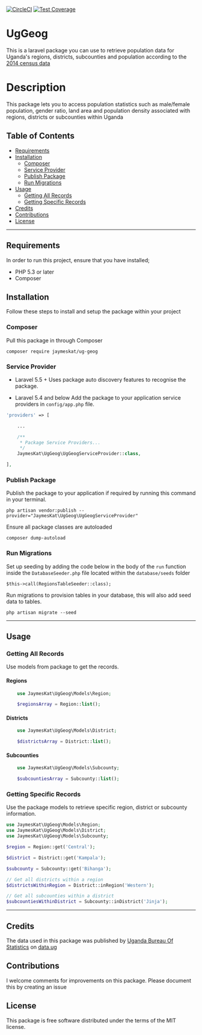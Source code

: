 [![CircleCI](https://circleci.com/gh/JaymesKat/UgGeog.svg?style=svg)](https://circleci.com/gh/JaymesKat/UgGeog)
[![Test Coverage](https://api.codeclimate.com/v1/badges/608ad4e2cb9add240444/test_coverage)](https://codeclimate.com/github/JaymesKat/UgGeog/test_coverage)

# UgGeog
This is a laravel package you can use to retrieve population data for Uganda's regions, districts, subcounties and population according to the [2014 census data](http://catalog.data.ug/dataset/2014-census-data/resource/a7aff54f-a3e1-408c-94b4-cb28dde3c7dd)

# Description

This package lets you to access population statistics such as male/female population, gender ratio, land area and population density associated with regions, districts or subcounties within Uganda

## Table of Contents

- [Requirements](#requirements)
- [Installation](#installation)
    - [Composer](#composer)
    - [Service Provider](#service-provider)
    - [Publish Package](#publish-package)
    - [Run Migrations](#run-migrations)
- [Usage](#usage)
    - [Getting All Records](#getting-records)
    - [Getting Specific Records](#getting-specific-records)
- [Credits](#credits)
- [Contributions](#contributions)
- [License](#license)

---

## Requirements
In order to run this project, ensure that you have installed;
- PHP 5.3 or later
- Composer 

## Installation

Follow these steps to install and setup the package within your project

### Composer

Pull this package in through Composer
```
composer require jaymeskat/ug-geog
```

### Service Provider
* Laravel 5.5 +
Uses package auto discovery features to recognise the package.

* Laravel 5.4 and below
Add the package to your application service providers in `config/app.php` file.

```php
'providers' => [

    ...

    /**
     * Package Service Providers...
     */
    JaymesKat\UgGeog\UgGeogServiceProvider::class,

],
```

### Publish Package

Publish the package to your application if required by running this command in your terminal.

    php artisan vendor:publish --provider="JaymesKat\UgGeog\UgGeogServiceProvider"

Ensure all package classes are autoloaded
    
    composer dump-autoload


### Run Migrations

Set up seeding by adding the code below in the body of the `run` function inside the `DatabaseSeeder.php` file located within the `database/seeds` folder

    $this->call(RegionsTableSeeder::class);


Run migrations to provision tables in your database, this will also add seed data to tables.

    php artisan migrate --seed

---

## Usage

### Getting All Records

Use models from package to get the records.

#### Regions
    
```php
    use JaymesKat\UgGeog\Models\Region;

    $regionsArray = Region::list();

```

#### Districts

```php
    use JaymesKat\UgGeog\Models\District;

    $districtsArray = District::list();

```

#### Subcounties
    
```php
    use JaymesKat\UgGeog\Models\Subcounty;

    $subcountiesArray = Subcounty::list();
```

### Getting Specific Records

Use the package models to retrieve specific region, district or subcounty information.

```php
use JaymesKat\UgGeog\Models\Region;
use JaymesKat\UgGeog\Models\District;
use JaymesKat\UgGeog\Models\Subcounty;

$region = Region::get('Central');

$district = District::get('Kampala');

$subcounty = Subcounty::get('Bihanga');

// Get all districts within a region
$districtsWithinRegion = District::inRegion('Western');

// Get all subcounties within a district
$subcountiesWithinDistrict = Subcounty::inDistrict('Jinja');

```

---
## Credits

The data used in this package was published by [Uganda Bureau Of Statistics](https://www.ubos.org) on [data.ug](http://catalog.data.ug/dataset/2014-census-data/resource/a7aff54f-a3e1-408c-94b4-cb28dde3c7dd) 

## Contributions
I welcome comments for improvements on this package. Please document this by creating an issue


## License
This package is free software distributed under the terms of the MIT license.
